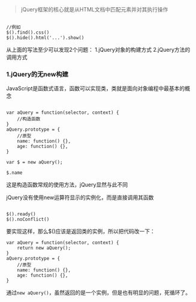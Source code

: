 >jQuery框架的核心就是从HTML文档中匹配元素并对其执行操作

```

//例如
$().find().css()
$().hide().html('...').show()

```

从上面的写法至少可以发现2个问题：
1.jQuery对象的构建方式
2.jQuery方法的调用方式

### 1.jQuery的无new构建

JavaScript是函数式语言，函数可以实现类，类就是面向对象编程中最基本的概念

```

var aQuery = function(selector, context) {
    //构造函数
}
aQuery.prototype = {
    //原型
    name: function() {},
    age: function() {},
}

var $ = new aQuery();

$.name

```

这是构造函数常规的使用方法，jQuery显然与此不同

jQuery没有使用new运算符显示的实例化，而是直接调用其函数

```

$().ready()
$().noConflict()

```

要实现这样，那么$()应该是返回类的实例，所以把代码改一下：

```
var aQuery = function(selector, context) {
    return new aQuery();
}
aQuery.prototype = {
    //原型
    name: function() {},
    age: function() {},
}
```

通过`new aQuery()`，虽然返回的是一个实例，但是也有明显的问题，死循环了。


